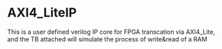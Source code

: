 # AXI4_LiteIP
This is a user defined verilog IP core for FPGA transcation via AXI4_Lite, and the TB attached will simulate the process of write&read of a RAM 
